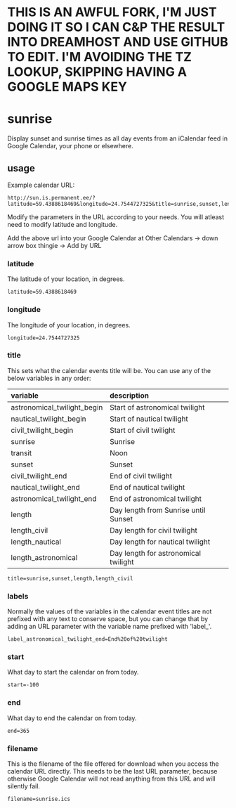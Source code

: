 # THIS IS AN AWFUL FORK, I'M JUST DOING IT SO I CAN C&P THE RESULT INTO DREAMHOST AND USE GITHUB TO EDIT. I'M AVOIDING THE TZ LOOKUP, SKIPPING HAVING A GOOGLE MAPS KEY

# sunrise
Display sunset and sunrise times as all day events from an iCalendar feed in Google Calendar, your phone or elsewhere.

## usage

Example calendar URL:

	http://sun.is.permanent.ee/?latitude=59.4388618469&longitude=24.7544727325&title=sunrise,sunset,length_civil&label_length_civil=☼&label_sunrise=↑&label_sunset=↓&start=-100&end=365&filename=sunrise.ics

Modify the parameters in the URL according to your needs. You will atleast need to modify latitude and longitude.

Add the above url into your Google Calendar at Other Calendars -> down arrow box thingie -> Add by URL

### latitude
The latitude of your location, in degrees.

	latitude=59.4388618469

### longitude
The longitude of your location, in degrees.

	longitude=24.7544727325

### title
This sets what the calendar events title will be. You can use any of the below variables in any order:

variable						| description
:---------------				| :---------
astronomical_twilight_begin		| Start of astronomical twilight
nautical_twilight_begin			| Start of nautical twilight
civil_twilight_begin			| Start of civil twilight
sunrise							| Sunrise
transit							| Noon
sunset							| Sunset
civil_twilight_end				| End of civil twilight
nautical_twilight_end			| End of nautical twilight
astronomical_twilight_end		| End of astronomical twilight
length							| Day length from Sunrise until Sunset
length_civil					| Day length for civil twilight
length_nautical					| Day length for nautical twilight
length_astronomical				| Day length for astronomical twilight

	title=sunrise,sunset,length,length_civil

### labels
Normally the values of the variables in the calendar event titles are not prefixed with any text to conserve space, but you can change that by adding an URL parameter with the variable name prefixed with 'label_'.

	label_astronomical_twilight_end=End%20of%20twilight

### start
What day to start the calendar on from today. 

	start=-100

### end
What day to end the calendar on from today.

	end=365

### filename
This is the filename of the file offered for download when you access the calendar URL directly. This needs to be the last URL parameter, because otherwise Google Calendar will not read anything from this URL and will silently fail.

	filename=sunrise.ics
